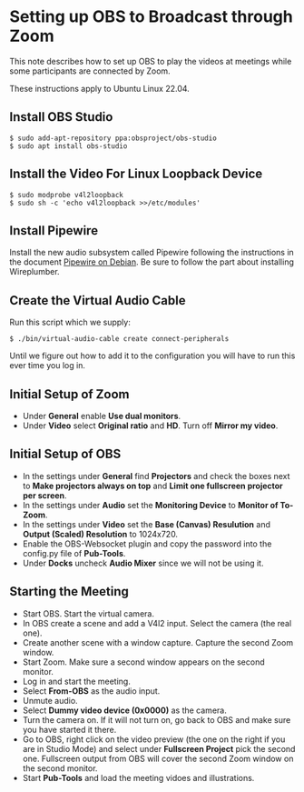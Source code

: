# Setting up OBS to Broadcast through Zoom

This note describes how to set up OBS to play the videos at meetings while
some participants are connected by Zoom.

These instructions apply to Ubuntu Linux 22.04.

## Install OBS Studio

    $ sudo add-apt-repository ppa:obsproject/obs-studio
    $ sudo apt install obs-studio

## Install the Video For Linux Loopback Device

    $ sudo modprobe v4l2loopback
	$ sudo sh -c 'echo v4l2loopback >>/etc/modules'

## Install Pipewire

Install the new audio subsystem called Pipewire following the instructions
in the document [Pipewire on Debian](https://pipewire-debian.github.io/pipewire-debian/).
Be sure to follow the part about installing Wireplumber.

## Create the Virtual Audio Cable

Run this script which we supply:

    $ ./bin/virtual-audio-cable create connect-peripherals

Until we figure out how to add it to the configuration you will have to run this
ever time you log in.

## Initial Setup of Zoom

* Under **General** enable **Use dual monitors**.
* Under **Video** select **Original ratio** and **HD**. Turn off **Mirror my video**.

## Initial Setup of OBS

* In the settings under **General** find **Projectors** and check the boxes next to
  **Make projectors always on top** and **Limit one fullscreen projector per screen**.
* In the settings under **Audio** set the **Monitoring Device** to **Monitor of To-Zoom**.
* In the settings under **Video** set the **Base (Canvas) Resulution** and **Output (Scaled) Resolution** to 1024x720.
* Enable the OBS-Websocket plugin and copy the password into the config.py file of **Pub-Tools**.
* Under **Docks** uncheck **Audio Mixer** since we will not be using it.

## Starting the Meeting

* Start OBS. Start the virtual camera.
* In OBS create a scene and add a V4l2 input. Select the camera (the real one).
* Create another scene with a window capture. Capture the second Zoom window.
* Start Zoom. Make sure a second window appears on the second monitor.
* Log in and start the meeting.
* Select **From-OBS** as the audio input.
* Unmute audio.
* Select **Dummy video device (0x0000)** as the camera.
* Turn the camera on. If it will not turn on, go back to OBS and make sure you have
  started it there.
* Go to OBS, right click on the video preview (the one on the right if you are in
  Studio Mode) and select under **Fullscreen Project** pick the second one. Fullscreen
  output from OBS will cover the second Zoom window on the second monitor.
* Start **Pub-Tools** and load the meeting vidoes and illustrations.


